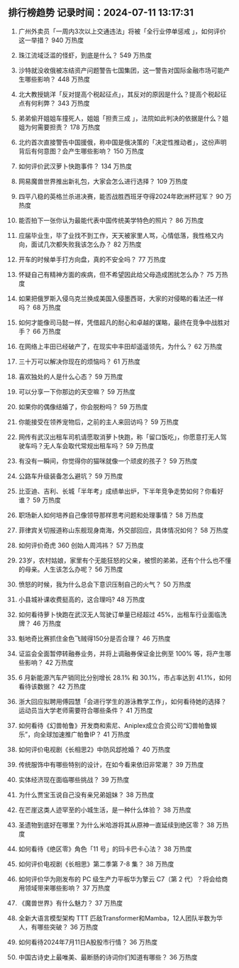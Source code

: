 
## 排行榜趋势 记录时间：2024-07-11 13:17:31
  
  1. 广州外卖员「一周内3次以上交通违法」将被「全行业停单惩戒 」，如何评价这一举措？ 940 万热度
    
  2. 珠江流域泛滥的怪虾，到底是什么？ 549 万热度
    
  3. 沙特就没收俄被冻结资产问题警告七国集团，这一警告对国际金融市场可能产生哪些影响？ 448 万热度
    
  4. 北大教授姚洋「反对提高个税起征点」，其反对的原因是什么？提高个税起征点有何利弊？ 343 万热度
    
  5. 弟弟偷开姐姐车撞死人，姐姐「担责三成 」，法院如此判决的依据是什么？姐姐为何需要担责？ 178 万热度
    
  6. 北约首次直接警告中国援俄，称中国是俄决策的「决定性推动者」，这份声明背后有何意图？会产生哪些影响？ 150 万热度
    
  7. 如何评价武汉萝卜快跑事件？ 134 万热度
    
  8. 网易魔兽世界推出新礼包，大家会怎么进行选择？ 109 万热度
    
  9. 四平八稳的英格兰杀进决赛，能否战胜西班牙夺得2024年欧洲杯冠军？ 90 万热度
    
  10. 能否拍下一张你认为最能代表中国传统美学特色的照片？ 86 万热度
    
  11. 应届毕业生，毕了业找不到工作，天天被家里人骂，心情低落，我性格又内向，面试几次都失败我该怎么办？ 82 万热度
    
  12. 开车的时候单手打方向盘，真的不安全吗？ 77 万热度
    
  13. 怀疑自己有精神方面的疾病，但不希望因此给父母造成困扰怎么办？ 75 万热度
    
  14. 如果把俄罗斯入侵乌克兰换成美国入侵墨西哥，大家的对侵略的看法还一样吗？ 68 万热度
    
  15. 如何才能像司马懿一样，凭借超凡的耐心和卓越的谋略，最终在竞争中战胜对手？ 66 万热度
    
  16. 在网络上丰田已经破产了，在现实中丰田却遥遥领先，为什么？ 62 万热度
    
  17. 三十万可以解决你现在的烦恼吗？ 61 万热度
    
  18. 喜欢独处的人是什么心态？ 59 万热度
    
  19. 可以分享一下你那边的天空嘛？ 59 万热度
    
  20. 如果你的偶像结婚了，你会脱粉吗？ 59 万热度
    
  21. 你能接受在领养宠物后，之前的主人来回访吗？ 59 万热度
    
  22. 网传有武汉出租车司机请愿取消萝卜快跑，称「留口饭吃」，你愿意打无人驾驶车吗？无人车会取代常规出租车吗？ 59 万热度
    
  23. 有没有一瞬间，你觉得你的猫咪就像一个顽皮的孩子？ 59 万热度
    
  24. 公路车升级装备怎么避坑？ 59 万热度
    
  25. 比亚迪、吉利、长城「半年考」成绩单出炉，下半年竞争走势如何？你看好谁？ 59 万热度
    
  26. 职场新人如何培养自己像领导那样思考问题和处理事情？ 58 万热度
    
  27. 菲律宾关切报道称山东舰现身南海，外交部回应，具体情况如何？ 58 万热度
    
  28. 如何评价奇虎 360 创始人周鸿祎？ 57 万热度
    
  29. 23岁，农村姑娘，家里有个无能狂怒的父亲，被惯的弟弟，还有个什么也不懂的母亲。人生该怎么办呢？ 56 万热度
    
  30. 愤怒的时候，我为什么总会下意识压制自己的火气？ 50 万热度
    
  31. 小县城补课收费挺高的，这合理吗? 48 万热度
    
  32. 如何看待萝卜快跑在武汉无人驾驶订单量已经超过 45%，出租车行业面临洗牌？ 46 万热度
    
  33. 魁地奇比赛抓住金色飞贼得150分是否合理？ 46 万热度
    
  34. 证监会全面暂停转融券业务，并将上调融券保证金比例至 100% 等，将产生哪些影响？ 42 万热度
    
  35. 6 月新能源汽车产销同比分别增长 28.1% 和 30.1%，市占率达到 41.1%，如何看待该数据？ 42 万热度
    
  36. 浙大回应拟聘用傅园慧「会进行学生的游泳教学工作」，如何看待她的选择？运动员当大学老师需要符合哪些条件？ 41 万热度
    
  37. 如何看待《幻兽帕鲁》开发商和索尼、Aniplex成立合资公司“幻兽帕鲁娱乐”，向全球加速推广帕鲁IP？ 41 万热度
    
  38. 如何评价电视剧《长相思2》中防风邶抢婚？ 40 万热度
    
  39. 传统服饰中有哪些特别的设计，在如今看来依旧非常潮？ 39 万热度
    
  40. 实体经济现在面临哪些挑战？ 39 万热度
    
  41. 为什么贾宝玉说自己没有亲兄弟姐妹？ 38 万热度
    
  42. 在芒崖这类人迹罕至的小城生活，是一种什么体验？ 38 万热度
    
  43. 圣遗物到底好在哪里？为什么米哈游将其从原神一直延续到绝区零？ 38 万热度
    
  44. 如何看待《绝区零》角色「11 号」的玛卡巴卡心法？ 38 万热度
    
  45. 如何评价电视剧《长相思》第二季第 7-8 集？ 38 万热度
    
  46. 如何评价华为刚发布的 PC 级生产力平板华为擎云 C7（第 2 代）？将会给商用领域带来哪些影响？ 37 万热度
    
  47. 《魔兽世界》有什么魅力？ 37 万热度
    
  48. 全新大语言模型架构 TTT 匹敌Transformer和Mamba，12人团队半数为华人，有哪些突破？ 36 万热度
    
  49. 如何看待2024年7月11日A股股市行情？ 36 万热度
    
  50. 中国古诗史上最唯美、最断肠的诗词你们知道有哪些？ 36 万热度
    